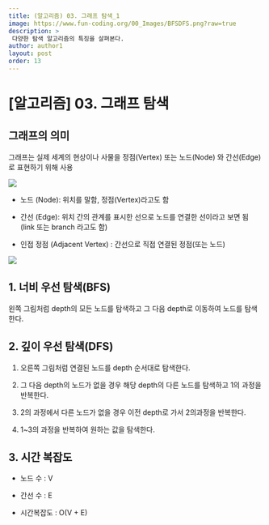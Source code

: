 ```yaml
---
title: (알고리즘) 03. 그래프 탐색_1
image: https://www.fun-coding.org/00_Images/BFSDFS.png?raw=true
description: >
 다양한 탐색 알고리즘의 특징을 살펴본다.
author: author1
layout: post
order: 13
---
```


# [알고리즘] 03. 그래프 탐색

## 그래프의 의미

그래프는 실제 세계의 현상이나 사물을 정점(Vertex) 또는 노드(Node) 와 간선(Edge)로 표현하기 위해 사용

<img src="https://www.fun-coding.org/00_Images/graph.png?raw=true" style="max-width:100%;margin-left: auto; margin-right: auto; display: block;">

- 노드 (Node): 위치를 말함, 정점(Vertex)라고도 함

- 간선 (Edge): 위치 간의 관계를 표시한 선으로 노드를 연결한 선이라고 보면 됨 (link 또는 branch 라고도 함)

- 인접 정점 (Adjacent Vertex) : 간선으로 직접 연결된 정점(또는 노드)

<img src="https://www.fun-coding.org/00_Images/BFSDFS.png?raw=true" style="max-width:100%;margin-left: auto; margin-right: auto; display: block;">

## 1. 너비 우선 탐색(BFS)

왼쪽 그림처럼 depth의 모든 노드를 탐색하고 그 다음 depth로 이동하여 노드를 탐색한다.

## 2. 깊이 우선 탐색(DFS)

1. 오른쪽 그림처럼 연결된 노드를 depth 순서대로 탐색한다.

2. 그 다음 depth의 노드가 없을 경우 해당 depth의 다른 노드를 탐색하고 1의 과정을 반복한다.

3. 2의 과정에서 다른 노드가 없을 경우 이전 depth로 가서 2의과정을 반복한다.

4. 1~3의 과정을 반복하여 원하는 값을 탐색한다.

## 3. 시간 복잡도

- 노드 수 : V

- 간선 수 : E

- 시간복잡도 : O(V + E)

